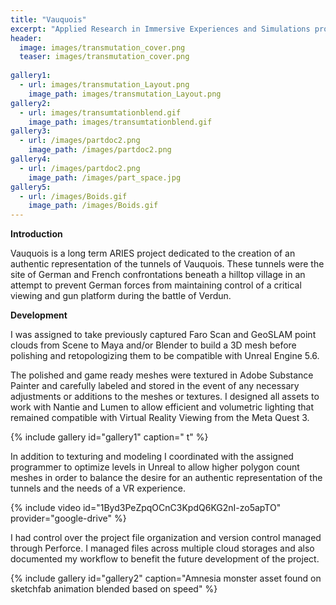 ```yaml
---
title: "Vauquois"
excerpt: "Applied Research in Immersive Experiences and Simulations project"
header:
  image: images/transmutation_cover.png
  teaser: images/transmutation_cover.png
  
gallery1:
  - url: images/transmutation_Layout.png
    image_path: images/transmutation_Layout.png
gallery2:
  - url: images/transumtationblend.gif
    image_path: images/transumtationblend.gif
gallery3:
  - url: /images/partdoc2.png
    image_path: /images/partdoc2.png
gallery4:
  - url: /images/partdoc2.png
    image_path: /images/part_space.jpg
gallery5:
  - url: /images/Boids.gif
    image_path: /images/Boids.gif
---
```

**Introduction**

Vauquois is a long term ARIES project dedicated to the creation of an authentic representation of the tunnels of Vauquois. These tunnels were the site of German and French confrontations beneath a hilltop village in an attempt to prevent German forces from maintaining control of a critical viewing and gun platform during the battle of Verdun. 

**Development**

I was assigned to take previously captured Faro Scan and GeoSLAM point clouds from Scene to Maya and/or Blender to build a 3D mesh before polishing and retopologizing them to be compatible with Unreal Engine 5.6.

The polished and game ready meshes were textured in Adobe Substance Painter and carefully labeled and stored in the event of any necessary adjustments or additions to the meshes or textures. I designed all assets to work with Nantie and Lumen to allow efficient and volumetric lighting that remained compatible with Virtual Reality Viewing from the Meta Quest 3.

{% include gallery id="gallery1" caption="	t" %}


In addition to texturing and modeling I coordinated with the assigned programmer to optimize levels in Unreal to allow higher polygon count meshes in order to balance the desire for an authentic representation of the tunnels and the needs of a VR experience. 

{% include video id="1Byd3PeZpqOCnC3KpdQ6KG2nI-zo5apTO" provider="google-drive" %}
  
I had control over the project file organization and version control managed through Perforce. I managed files across multiple cloud storages and also documented my workflow to benefit the future development of the project.

{% include gallery id="gallery2" caption="Amnesia monster asset found on sketchfab animation blended based on speed" %}
